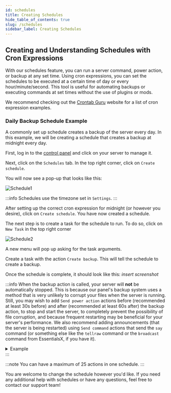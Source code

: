 ```yaml
---
id: schedules
title: Creating Schedules
hide_table_of_contents: true
slug: /schedules
sidebar_label: Creating Schedules
---
```

## Creating and Understanding Schedules with Cron Expressions
With our schedules feature, you can run a server command, power action, or backup at any set time. Using cron expressions, you can set the schedules to be executed at a certain time of day or every hour/minute/second. This tool is useful for automating backups or executing commands at set times without the use of plugins or mods.

We recommend checking out the [Crontab Guru](https://crontab.guru/examples.html) website for a list of cron expression examples.

### Daily Backup Schedule Example
A commonly set up schedule creates a backup of the server every day. In this example, we will be creating a schedule that creates a backup at midnight every day.

First, log in to the [control panel](https://control.stelhosting.com/) and click on your server to manage it.

Next, click on the `Schedules` tab. In the top right corner, click on `Create schedule`.

You will now see a pop-up that looks like this:

![Schedule1](/img/schedule.png)

:::info
Schedules use the timezone set in `Settings`.
:::

After setting up the correct cron expression for midnight (or however you desire), click on `Create schedule`. You have now created a schedule.

The next step is to create a task for the schedule to run. To do so, click on `New Task` in the top right corner

![Schedule2](/img/schedule2.png)

A new menu will pop up asking for the task arguments. 

Create a task with the action `Create backup`. This will tell the schedule to create a backup.

Once the schedule is complete, it should look like this:
*insert screenshot*

:::info
When the backup action is called, your server will **not** be automatically stopped. This is because our panel's backup system uses a method that is very unlikely to corrupt your files when the server is running. Still, you may wish to add `Send power action` actions before (recommended at least 30s before) and after (recommended at least 60s after) the backup action, to stop and start the server, to completely prevent the possibility of file corruption, and because frequent restarting may be beneficial for your server's performance. We also recommend adding announcements (that the server is being restarted) using `Send command` actions that send the `say` command (or something else like the `tellraw` command or the `broadcast` command from EssentialsX, if you have it).

<details>
<summary>Example</summary>

In this example, we will be creating an announcement 60 seconds before the backup is taken.

![Schedule3](/img/schedule3.png)

In the menu, make sure the action is set to `Send command`. The payload is the command that the schedule sends. In this case, we want the schedule to send a message to the server that the server will be restarting in 60 seconds. In the payload section, enter `say Server restarting in 60 seconds...`. The time offset for this task is 0 since it should be called as soon as the schedule is run.

![Schedule4](/img/schedule4.png)

Next, create another task with the same action and with a new payload: `say Server restarting in 30 seconds...`. The time offset should now be `30` since the schedule is sending this command 30 seconds later.

![Schedule5](/img/schedule5.png)

The next task is to announce that the server restarts in 10 seconds. The new payload command will be `say Server restarting in 10 seconds` with a time offset of 20 seconds. The time offset is 20 seconds since we must wait 20 seconds after the 30-second message is sent since we will now be counting down from 10 seconds.

![Schedule6](/img/schedule6.png)

And now, the next task is at the 5-second mark. Payload: `say Server restarting in 5 seconds`; Time offset: `5`

![Schedule7](/img/schedule7.png)

The task will now begin counting down from 5 to 1. Payload: `say Server restarting in 4 seconds`; Time offset: `1`

Repeat this step 3 more times for `3`, `2`, and `1`. The time offset is still `1`.

![Schedule8](/img/schedule8.png)

The last message that the server sends should be the restart announcement. Here, the payload is `say Server restarting...`

After that task, create a task with the action `Create backup`. This will tell the schedule to create a backup after all the messages have been sent.

Once the schedule is complete, it should look like this:
![Schedule8](/img/schedule8.png)
![Schedule9](/img/schedule9.png)
</details>
:::

:::note
You can have a maximum of 25 actions in one schedule.
:::

You are welcome to change the schedule however you'd like. If you need any additional help with schedules or have any questions, feel free to contact our support team!
